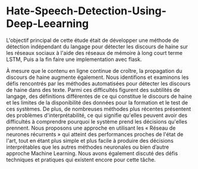 # Hate-Speech-Detection-Using-Deep-Leearning
L'objectif principal de cette étude était de développer une méthode de détection indépendant du langage pour détecter les discours de haine sur les réseaux sociaux à l'aide des réseaux de mémoire à long court terme LSTM, Puis a la fin faire une implementation avec flask.


À mesure que le contenu en ligne continue de croître, la propagation du discours de
haine augmente également. Nous identifions et examinons les défis rencontrés par les
méthodes automatisées pour détecter les discours de haine dans des texte.
Parmi ces difficultés figurent des subtilités de langage, des définitions différentes de ce
qui constitue le discours de haine et les limites de la disponibilité des données pour la
formation et le test de ces systèmes.
De plus, de nombreuses méthodes plus récentes présentent des problèmes
d'interprétabilité, ce qui signifie qu'elles peuvent avoir des difficultés à comprendre
pourquoi le système prend les décisions qu'elles prennent. Nous proposons une approche en
utilisant les « Réseau de neurones récurrents » qui atteint des performances proches de
l'état de l'art, tout en étant plus simple et plus facile à produire des décisions interprétables
que les autres méthodes neuronales ou bien d’autre approche Machine Learning.
Nous avons également discuté des défis techniques et pratiques qui existent encore pour
cette tâche.
